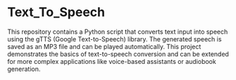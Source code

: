 # Text_To_Speech
This repository contains a Python script that converts text input into speech using the gTTS (Google Text-to-Speech) library.
The generated speech is saved as an MP3 file and can be played automatically. 
This project demonstrates the basics of text-to-speech conversion and can be extended for more complex applications like voice-based assistants or audiobook generation.
